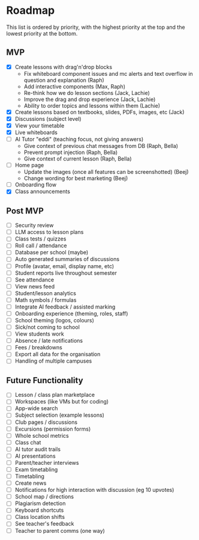 # Roadmap

This list is ordered by priority, with the highest priority at the top and the lowest priority at the bottom.

## MVP

- [x] Create lessons with drag'n'drop blocks
  - Fix whiteboard component issues and mc alerts and text overflow in question and explanation (Raph)
  - Add interactive components (Max, Raph)
  - Re-think how we do lesson sections (Jack, Lachie)
  - Improve the drag and drop experience (Jack, Lachie)
  - Ability to order topics and lessons within them (Lachie)
- [x] Create lessons based on textbooks, slides, PDFs, images, etc (Jack)
- [x] Discussions (subject level)
- [x] View your timetable
- [x] Live whiteboards
- [ ] AI Tutor "eddi" (teaching focus, not giving answers)
  - Give context of previous chat messages from DB (Raph, Bella)
  - Prevent prompt injection (Raph, Bella)
  - Give context of current lesson (Raph, Bella)
- [ ] Home page
  - Update the images (once all features can be screenshotted) (Beej)
  - Change wording for best marketing (Beej)
- [ ] Onboarding flow
- [x] Class announcements

## Post MVP

- [ ] Security review
- [ ] LLM access to lesson plans
- [ ] Class tests / quizzes
- [ ] Roll call / attendance
- [ ] Database per school (maybe)
- [ ] Auto generated summaries of discussions
- [ ] Profile (avatar, email, display name, etc)
- [ ] Student reports live throughout semester
- [ ] See attendance
- [ ] View news feed
- [ ] Student/lesson analytics
- [ ] Math symbols / formulas
- [ ] Integrate AI feedback / assisted marking
- [ ] Onboarding experience (theming, roles, staff)
- [ ] School theming (logos, colours)
- [ ] Sick/not coming to school
- [ ] View students work
- [ ] Absence / late notifications
- [ ] Fees / breakdowns
- [ ] Export all data for the organisation
- [ ] Handling of multiple campuses

## Future Functionality

- [ ] Lesson / class plan marketplace
- [ ] Workspaces (like VMs but for coding)
- [ ] App-wide search
- [ ] Subject selection (example lessons)
- [ ] Club pages / discussions
- [ ] Excursions (permission forms)
- [ ] Whole school metrics
- [ ] Class chat
- [ ] AI tutor audit trails
- [ ] AI presentations
- [ ] Parent/teacher interviews
- [ ] Exam timetabling
- [ ] Timetabling
- [ ] Create news
- [ ] Notifications for high interaction with discussion (eg 10 upvotes)
- [ ] School map / directions
- [ ] Plagiarism detection
- [ ] Keyboard shortcuts
- [ ] Class location shifts
- [ ] See teacher's feedback
- [ ] Teacher to parent comms (one way)
